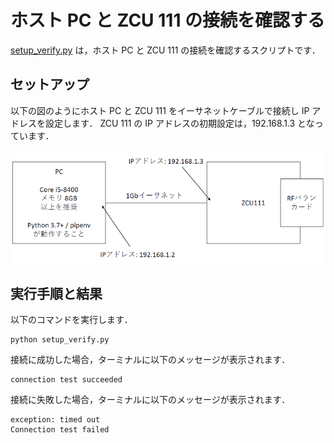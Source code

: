 # ホスト PC と ZCU 111 の接続を確認する

[setup_verify.py](./setup_verify.py) は，ホスト PC と ZCU 111 の接続を確認するスクリプトです．

## セットアップ

以下の図のようにホスト PC と ZCU 111 をイーサネットケーブルで接続し IP アドレスを設定します．
ZCU 111 の IP アドレスの初期設定は，192.168.1.3 となっています．

![ホスト PC と ZCU 111 の接続](../../docs/images/setup_verify-1.png)

## 実行手順と結果

以下のコマンドを実行します．

```
python setup_verify.py
```

接続に成功した場合，ターミナルに以下のメッセージが表示されます．
```
connection test succeeded
```

接続に失敗した場合，ターミナルに以下のメッセージが表示されます．
```
exception: timed out
Connection test failed
```
